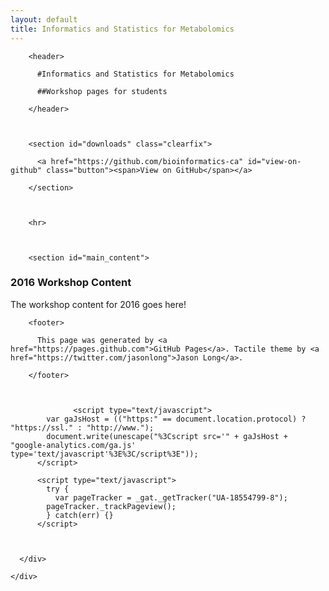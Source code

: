 ```yaml
---
layout: default
title: Informatics and Statistics for Metabolomics
---
```

        <header>

          #Informatics and Statistics for Metabolomics

          ##Workshop pages for students

        </header>



        <section id="downloads" class="clearfix">

          <a href="https://github.com/bioinformatics-ca" id="view-on-github" class="button"><span>View on GitHub</span></a>

        </section>



        <hr>



        <section id="main_content">

<h3>

<a id="2016-workshop-content" class="anchor" href="#2016-workshop-content" aria-hidden="true"><span aria-hidden="true" class="octicon octicon-link"></span></a>2016 Workshop Content</h3>

<p> The workshop content for 2016 goes here! </p>

</section>



        <footer>

          This page was generated by <a href="https://pages.github.com">GitHub Pages</a>. Tactile theme by <a href="https://twitter.com/jasonlong">Jason Long</a>.

        </footer>



                  <script type="text/javascript">
            var gaJsHost = (("https:" == document.location.protocol) ? "https://ssl." : "http://www.");
            document.write(unescape("%3Cscript src='" + gaJsHost + "google-analytics.com/ga.js' type='text/javascript'%3E%3C/script%3E"));
          </script>

          <script type="text/javascript">
            try {
              var pageTracker = _gat._getTracker("UA-18554799-8");
            pageTracker._trackPageview();
            } catch(err) {}
          </script>



      </div>

    </div>

  </body>

</html>
